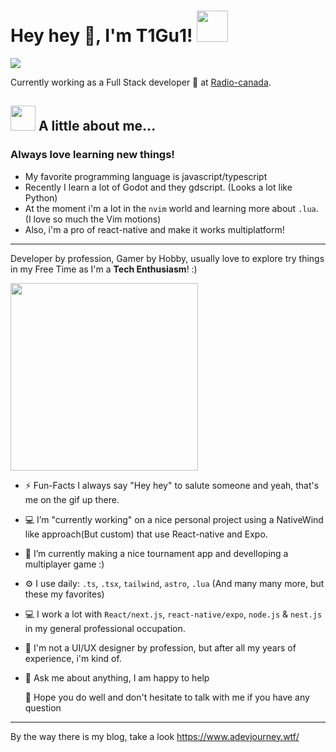 # Hey hey 👋, I'm T1Gu1! <img src="https://media.giphy.com/media/mGcNjsfWAjY5AEZNw6/giphy.gif" width="50">

<a href="https://buymeacoffee.com/t1gu1"><img src="https://img.buymeacoffee.com/button-api/?text=Buy me a coffee&emoji=&slug=t1gu1&button_colour=FFDD00&font_colour=000000&font_family=Cookie&outline_colour=000000&coffee_colour=ffffff" /></a>

Currently working as a Full Stack developer 🔭 at [Radio-canada](https://radio-canada.ca).

<!-- <a href="https://twitter.com/t1gu1">
  <img align="left" alt="T1Gu1 Twitter" width="22px" src="https://img.icons8.com/dusk/64/000000/twitter.png" />
</a>
<a href="https://www.linkedin.com/in/t1gu1/">
  <img align="left" alt="T1Gu1 LinkdeIN" width="22px" src="https://img.icons8.com/dusk/64/000000/linkedin.png" />
</a>
<a href="https://t.me/t1gu1">
  <img align="left" alt="T1Gu1 Telegram" width="22px" src="https://img.icons8.com/dusk/64/000000/telegram-app.png" />
</a>
<a href="https://www.instagram.com/t1gu1/">
  <img align="left" alt="T1Gu1 Instagram" width="22px" src="https://img.icons8.com/dusk/64/000000/instagram-new.png" />
</a>
<a href="https://www.reddit.com/user/t1gu1/">
  <img align="left" alt="T1Gu1 Reddit" width="22px" src="https://img.icons8.com/dusk/64/000000/reddit.png" />
</a>
<a href="https://facebook.com/t1gu1/">
  <img align="left" alt="T1Gu1 Leetcode" width="22px" src="https://img.icons8.com/dusk/64/000000/facebook-new--v2.png" />
</a> -->

## <img src="https://media.giphy.com/media/VgCDAzcKvsR6OM0uWg/giphy.gif" width="40"> A little about me...

### Always love learning new things!

- My favorite programming language is javascript/typescript
- Recently I learn a lot of Godot and they gdscript. (Looks a lot like Python)
- At the moment i'm a lot in the `nvim` world and learning more about `.lua`. (I love so much the Vim motions)
- Also, i'm a pro of react-native and make it works multiplatform!

---

Developer by profession, Gamer by Hobby, usually love to explore try things in my Free Time as I'm a **Tech Enthusiasm**! :)

<img src="https://media.giphy.com/media/CMN0HyQdB8TRJkxazt/giphy.gif" width="300">

- ⚡️ Fun-Facts I always say "Hey hey" to salute someone and yeah, that's me on the gif up there.
- 💻 I’m "currently working" on a nice personal project using a NativeWind like approach(But custom) that use React-native and Expo.
- 🌱 I’m currently making a nice tournament app and develloping a multiplayer game :)
- ⚙️ I use daily: `.ts`, `.tsx`, `tailwind`, `astro`, `.lua` (And many many more, but these my favorites)
- 💻 I work a lot with `React/next.js`, `react-native/expo`, `node.js` & `nest.js` in my general professional occupation.
- 🎨 I'm not a UI/UX designer by profession, but after all my years of experience, i'm kind of.
- 💬 Ask me about anything, I am happy to help

  👋 Hope you do well and don't hesitate to talk with me if you have any question

---

By the way there is my blog, take a look <https://www.adevjourney.wtf/>

<br/>
